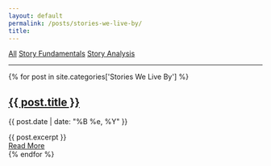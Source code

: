```yaml
---
layout: default
permalink: /posts/stories-we-live-by/
title:
---
```


<cat-nav>
    <a href="{{ site.baseurl }}/posts/all">All</a>
    <a href="{{ site.baseurl }}/posts/story-fundamentals">Story Fundamentals</a>
    <a href="{{ site.baseurl }}/posts/story-analysis">Story Analysis</a>
    <!-- <a style="color:#4183C4" href="{{ site.baseurl }}/posts/stories-we-live-by">Stories We Live By</a> -->
</cat-nav>

<hr>

<div class="posts">
  {% for post in site.categories['Stories We Live By'] %}
    <article class="post">
      <h1>
          <a href="{{ site.baseurl }}{{ post.url }}">{{ post.title }}</a>
      </h1>
      <div>
        <p class="post_date">{{ post.date | date: "%B %e, %Y" }}</p>
      </div>
      <div class="entry">
        {{ post.excerpt }}
      </div>
      <a href="{{ site.baseurl }}{{ post.url }}" class="read-more">
          Read More
      </a>
    </article>
  {% endfor %}
</div>